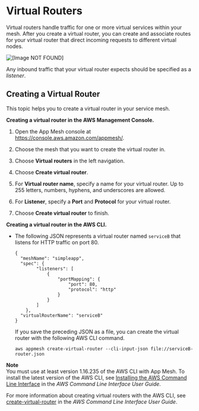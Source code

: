 # Virtual Routers<a name="virtual_routers"></a>

Virtual routers handle traffic for one or more virtual services within your mesh\. After you create a virtual router, you can create and associate routes for your virtual router that direct incoming requests to different virtual nodes\.

![\[Image NOT FOUND\]](http://docs.aws.amazon.com/app-mesh/latest/userguide/images/virtual_router.png)

Any inbound traffic that your virtual router expects should be specified as a *listener*\.

## Creating a Virtual Router<a name="create-virtual-router"></a>

This topic helps you to create a virtual router in your service mesh\.

**Creating a virtual router in the AWS Management Console\.**

1. Open the App Mesh console at [https://console\.aws\.amazon\.com/appmesh/](https://console.aws.amazon.com/appmesh/)\.

1. Choose the mesh that you want to create the virtual router in\.

1. Choose **Virtual routers** in the left navigation\.

1. Choose **Create virtual router**\.

1. For **Virtual router name**, specify a name for your virtual router\. Up to 255 letters, numbers, hyphens, and underscores are allowed\.

1. For **Listener**, specify a **Port** and **Protocol** for your virtual router\.

1. Choose **Create virtual router** to finish\.

**Creating a virtual router in the AWS CLI\.**
+ The following JSON represents a virtual router named `serviceB` that listens for HTTP traffic on port 80\.

  ```
  {
    "meshName": "simpleapp",
    "spec": {
          "listeners": [
              {
                  "portMapping": {
                      "port": 80,
                      "protocol": "http"
                  }
              }
          ]
      },
    "virtualRouterName": "serviceB"
  }
  ```

  If you save the preceding JSON as a file, you can create the virtual router with the following AWS CLI command\.

  ```
  aws appmesh create-virtual-router --cli-input-json file://serviceB-router.json
  ```
**Note**  
You must use at least version 1\.16\.235 of the AWS CLI with App Mesh\. To install the latest version of the AWS CLI, see [Installing the AWS Command Line Interface](https://docs.aws.amazon.com/cli/latest/userguide/installing.html) in the *AWS Command Line Interface User Guide*\.

  For more information about creating virtual routers with the AWS CLI, see [create\-virtual\-router](https://docs.aws.amazon.com/cli/latest/reference/appmesh/create-virtual-router.html) in the *AWS Command Line Interface User Guide*\.